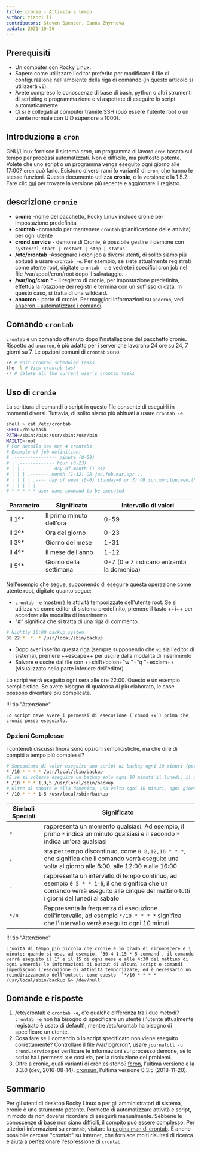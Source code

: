 ```yaml
---
title: cronie - Attività a tempo
author: tianci li
contributors: Steven Spencer, Ganna Zhyrnova
update: 2021-10-26
---
```


## Prerequisiti

* Un computer con Rocky Linux.
* Sapere come utilizzare l'editor preferito per modificare il file di configurazione nell'ambiente della riga di comando (in questo articolo si utilizzerà `vi`).
* Avete compreso le conoscenze di base di bash, python o altri strumenti di scripting o programmazione e vi aspettate di eseguire lo script automaticamente
* Ci si è collegati al computer tramite SSH (può essere l'utente root o un utente normale con UID superiore a 1000).

## Introduzione a `cron`

GNU/Linux fornisce il sistema *cron*, un programma di lavoro `cron` basato sul tempo per processi automatizzati. Non è difficile, ma piuttosto potente. Volete che uno script o un programma venga eseguito ogni giorno alle 17:00? `cron` può farlo. Esistono diversi rami (o varianti) di `cron`, che hanno le stesse funzioni. Questo documento utilizza **cronie**, e la versione è la 1.5.2. Fare clic [qui](https://github.com/cronie-crond/cronie) per trovare la versione più recente e aggiornare il registro.

## descrizione `cronie`

* **cronie** -nome del pacchetto, Rocky Linux include cronie per impostazione predefinita
* **crontab** -comando per mantenere `crontab` (pianificazione delle attività) per ogni utente
* **crond.service** - demone di Cronie, è possibile gestire il demone con `systemctl start | restart | stop | status`
* **/etc/crontab** -Assegnare i cron job a diversi utenti, di solito siamo più abituati a usare `crontab -e`. Per esempio, se siete attualmente registrati come utente root, digitate `crontab -e` e vedrete i specifici cron job nel file /var/spool/cron/root dopo il salvataggio.
* **/var/log/cron** \* - il registro di cronie, per impostazione predefinita, effettua la rotazione dei registri e termina con un suffisso di data. In questo caso, si tratta di una wildcard.
* **anacron** - parte di cronie. Per maggiori informazioni su `anacron`, vedi [anacron - automatizzare i comandi](anacron.md).

## Comando `crontab`

`crontab` è un comando ottenuto dopo l'installazione del pacchetto cronie. Rispetto ad `anacron`, è più adatto per i server che lavorano 24 ore su 24, 7 giorni su 7. Le opzioni comuni di `crontab` sono:

```bash
-e # edit crontab scheduled tasks
the -l # View crontab task
-r # delete all the current user's crontab tasks
```

## Uso di `cronie`

La scrittura di comandi o script in questo file consente di eseguirli in momenti diversi. Tuttavia, di solito siamo più abituati a usare `crontab -e`.

```bash
shell > cat /etc/crontab
SHELL=/bin/bash
PATH=/sbin:/bin:/usr/sbin:/usr/bin
MAILTO=root
# For details see man 4 crontabs
# Example of job definition:
# .---------------- minute (0-59)
# | .------------- hour (0-23)
# | | .---------- day of month (1-31)
# | | | .------- month (1-12) OR jan,feb,mar,apr ...
# | | | | .---- day of week (0-6) (Sunday=0 or 7) OR sun,mon,tue,wed,thu,fri,sat
# | | | | |
# * * * * * user-name command to be executed
```

| Parametro | Significato              | Intervallo di valori                      |
| --------- | ------------------------ | ----------------------------------------- |
| Il 1º\* | Il primo minuto dell'ora | 0-59                                      |
| Il 2º\* | Ora del giorno           | 0-23                                      |
| Il 3º\* | Giorno del mese          | 1-31                                      |
| Il 4º\* | Il mese dell'anno        | 1-12                                      |
| Il 5°\* | Giorno della settimana   | 0-7 (0 e 7 indicano entrambi la domenica) |

Nell'esempio che segue, supponendo di eseguire questa operazione come utente root, digitate quanto segue:

* `crontab -e` mostrerà le attività temporizzate dell'utente root. Se si utilizza `vi` come editor di sistema predefinito, premere il tasto ++i++ per accedere alla modalità di inserimento.
* "#" significa che si tratta di una riga di commento.

```bash
# Nightly 10:00 backup system
00 22 *  *  * /usr/local/sbin/backup
```

* Dopo aver inserito questa riga (sempre supponendo che `vi` sia l'editor di sistema), premere ++escape++ per uscire dalla modalità di inserimento
* Salvare e uscire dal file con ++shift+colon+"w "+"q "+exclam++ (visualizzato nella parte inferiore dell'editor)

Lo script verrà eseguito ogni sera alle ore 22:00. Questo è un esempio semplicistico. Se avete bisogno di qualcosa di più elaborato, le cose possono diventare più complicate.

!!! tip "Attenzione"

    Lo script deve avere i permessi di esecuzione (`chmod +x`) prima che cronie possa eseguirlo.

### Opzioni Complesse

I contenuti discussi finora sono opzioni semplicistiche, ma che dire di compiti a tempo più complessi?

```bash
# Supponiamo di voler eseguire uno script di backup ogni 10 minuti (potrebbe essere poco pratico, ma è solo un esempio) Per tutto il giorno. A tal fine, verrà scritto quanto segue:
* /10 * * * * /usr/local/sbin/backup
#E se si volesse eseguire un backup solo ogni 10 minuti il lunedì, il mercoledì e il venerdì? :
* /10 * * * 1,3,5 /usr/local/sbin/backup
# Oltre al sabato e alla domenica, una volta ogni 10 minuti, ogni giorno, come si fa il backup?
* /10 * * * 1-5 /usr/local/sbin/backup
```

| Simboli Speciali | Significato                                                                                                                                                                       |
| ---------------- | --------------------------------------------------------------------------------------------------------------------------------------------------------------------------------- |
| `*`              | rappresenta un momento qualsiasi. Ad esempio, il primo `*` indica un minuto qualsiasi e il secondo `*` indica un'ora qualsiasi                                                    |
| `,`              | sta per tempo discontinuo, come `0 8,12,16 * * *`, che significa che il comando verrà eseguito una volta al giorno alle 8:00, alle 12:00 e alle 16:00                             |
| `-`              | rappresenta un intervallo di tempo continuo, ad esempio `0 5 * * 1-6`, il che significa che un comando verrà eseguito alle cinque del mattino tutti i giorni dal lunedì al sabato |
| `*/n`            | Rappresenta la frequenza di esecuzione dell'intervallo, ad esempio `*/10 * * * *` significa che l'intervallo verrà eseguito ogni 10 minuti                                        |

!!! tip "Attenzione"

    L'unità di tempo più piccola che cronie è in grado di riconoscere è 1 minuto; quando si usa, ad esempio, `30 4 1,15 * 5 command`, il comando verrà eseguito il 1° e il 15 di ogni mese e alle 4:30 del mattino di ogni venerdì; le informazioni di output di alcuni script o comandi impediscono l'esecuzione di attività temporizzate, ed è necessario un reindirizzamento dell'output, come questo- `*/10 * * * * /usr/local/sbin/backup &> /dev/null`

## Domande e risposte

1. /etc/crontab e `crontab -e`, c'è qualche differenza tra i due metodi? `crontab -e` non ha bisogno di specificare un utente (l'utente attualmente registrato è usato di default), mentre /etc/crontab ha bisogno di specificare un utente.
2. Cosa fare se il comando o lo script specificato non viene eseguito correttamente? Controllare il file /var/log/cron*, usare `journalctl -u crond.service` per verificare le informazioni sul processo demone, se lo script ha i permessi x e così via, per la risoluzione dei problemi.
3. Oltre a cronie, quali varianti di cron esistono? [fcron](http://fcron.free.fr/), l'ultima versione è la 3.3.0 (dev, 2016-08-14). [cronsun](https://github.com/shunfei/cronsun), l'ultima versione 0.3.5 (2018-11-20).

## Sommario

Per gli utenti di desktop Rocky Linux o per gli amministratori di sistema, cronie è uno strumento potente. Permette di automatizzare attività e script, in modo da non doversi ricordare di eseguirli manualmente. Sebbene le conoscenze di base non siano difficili, il compito può essere complesso. Per ulteriori informazioni su `crontab`, visitare la [pagina man di crontab](https://man7.org/linux/man-pages/man5/crontab.5.html). È anche possibile cercare "crontab" su Internet, che fornisce molti risultati di ricerca e aiuta a perfezionare l'espressione di `crontab`.
